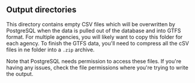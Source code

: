 ## Output directories
This directory contains empty CSV files which will be overwritten by PostgreSQL when the data is pulled out of the database and into GTFS format. For multiple agencies, you will likely want to copy this folder for each agency. To finish the GTFS data, you'll need to compress all the cSV files in ne folder into a `.zip` archive.

Note that PostgreSQL needs permission to access these files. If you're having any issues, check the file permissions where you're trying to write the output.
